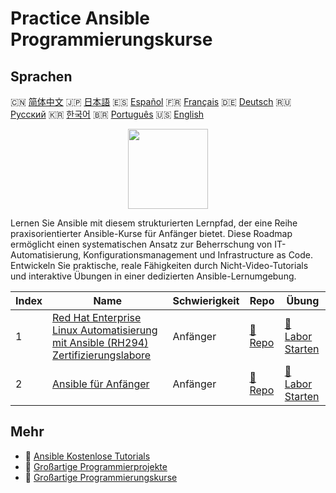 # Practice Ansible Programmierungskurse

## Sprachen

🇨🇳 [简体中文](README_zh.md) 🇯🇵 [日本語](README_ja.md) 🇪🇸 [Español](README_es.md) 🇫🇷 [Français](README_fr.md) 🇩🇪 [Deutsch](README_de.md) 🇷🇺 [Русский](README_ru.md) 🇰🇷 [한국어](README_ko.md) 🇧🇷 [Português](README_pt.md) 🇺🇸 [English](README.md) 

<div align="center">
<img width="128px" src="https://file.labex.io/path/PBjrCC7U2Koq.png">
</div>

Lernen Sie Ansible mit diesem strukturierten Lernpfad, der eine Reihe praxisorientierter Ansible-Kurse für Anfänger bietet. Diese Roadmap ermöglicht einen systematischen Ansatz zur Beherrschung von IT-Automatisierung, Konfigurationsmanagement und Infrastructure as Code. Entwickeln Sie praktische, reale Fähigkeiten durch Nicht-Video-Tutorials und interaktive Übungen in einer dedizierten Ansible-Lernumgebung.

|   Index | Name                                                                                                                                                                     | Schwierigkeit   | Repo                                                                                            | Übung                                                                                                  |
|---------|--------------------------------------------------------------------------------------------------------------------------------------------------------------------------|-----------------|-------------------------------------------------------------------------------------------------|--------------------------------------------------------------------------------------------------------|
|       1 | [Red Hat Enterprise Linux Automatisierung mit Ansible (RH294) Zertifizierungslabore](https://labex.io/de/courses/red-hat-enterprise-linux-automation-with-ansible-rh294) | Anfänger        | [🔗 Repo](https://github.com/labex-labs/red-hat-enterprise-linux-automation-with-ansible-rh294) | [🚀 Labor Starten](https://labex.io/de/courses/red-hat-enterprise-linux-automation-with-ansible-rh294) |
|       2 | [Ansible für Anfänger](https://labex.io/de/courses/ansible-for-beginners)                                                                                                | Anfänger        | [🔗 Repo](https://github.com/labex-labs/ansible-for-beginners)                                  | [🚀 Labor Starten](https://labex.io/de/courses/ansible-for-beginners)                                  |

## Mehr

- 🔗 [Ansible Kostenlose Tutorials](https://github.com/labex-labs/ansible-free-tutorials)
- 🔗 [Großartige Programmierprojekte](https://github.com/labex-labs/awesome-programming-projects)
- 🔗 [Großartige Programmierungskurse](https://github.com/labex-labs/awesome-programming-courses)

